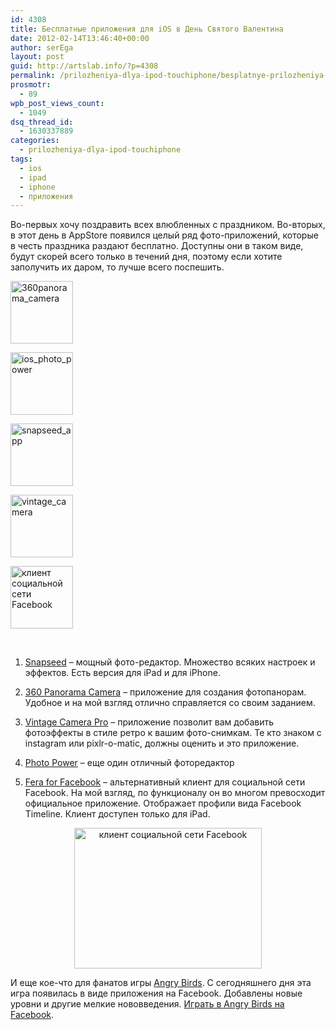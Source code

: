 ```yaml
---
id: 4308
title: Бесплатные приложения для iOS в День Святого Валентина
date: 2012-02-14T13:46:40+00:00
author: serEga
layout: post
guid: http://artslab.info/?p=4308
permalink: /prilozheniya-dlya-ipod-touchiphone/besplatnye-prilozheniya-dlya-ios-v-den-svyatogo-valentina/
prosmotr:
  - 89
wpb_post_views_count:
  - 1049
dsq_thread_id:
  - 1630337889
categories:
  - prilozheniya-dlya-ipod-touchiphone
tags:
  - ios
  - ipad
  - iphone
  - приложения
---
```

Во-первых хочу поздравить всех влюбленных с праздником. Во-вторых, в этот день в AppStore появился целый ряд фото-приложений, которые в честь праздника раздают бесплатно. Доступны они в таком виде, будут скорей всего только в течений дня, поэтому если хотите заполучить их даром, то лучше всего поспешить.

<div id='gallery-7' class='gallery galleryid-4308 gallery-columns-5 gallery-size-thumbnail'>
  <dl class='gallery-item'>
    <dt class='gallery-icon portrait'>
      <a href='http://artslab.info/prilozheniya-dlya-ipod-touchiphone/besplatnye-prilozheniya-dlya-ios-v-den-svyatogo-valentina/attachment/360panorama_camera/'><img width="100" height="100" src="{{site.img_cdn}}/360panorama_camera-100x100.jpg" class="attachment-thumbnail size-thumbnail" alt="360panorama_camera" /></a>
    </dt>
  </dl>

  <dl class='gallery-item'>
    <dt class='gallery-icon portrait'>
      <a href='http://artslab.info/prilozheniya-dlya-ipod-touchiphone/besplatnye-prilozheniya-dlya-ios-v-den-svyatogo-valentina/attachment/ios_photo_power/'><img width="100" height="100" src="{{site.img_cdn}}/ios_photo_power-100x100.jpg" class="attachment-thumbnail size-thumbnail" alt="ios_photo_power" /></a>
    </dt>
  </dl>

  <dl class='gallery-item'>
    <dt class='gallery-icon portrait'>
      <a href='http://artslab.info/prilozheniya-dlya-ipod-touchiphone/besplatnye-prilozheniya-dlya-ios-v-den-svyatogo-valentina/attachment/snapseed_app/'><img width="100" height="100" src="{{site.img_cdn}}/snapseed_app-100x100.jpg" class="attachment-thumbnail size-thumbnail" alt="snapseed_app" /></a>
    </dt>
  </dl>

  <dl class='gallery-item'>
    <dt class='gallery-icon portrait'>
      <a href='http://artslab.info/prilozheniya-dlya-ipod-touchiphone/besplatnye-prilozheniya-dlya-ios-v-den-svyatogo-valentina/attachment/vintage_camera/'><img width="100" height="100" src="{{site.img_cdn}}/vintage_camera-100x100.jpg" class="attachment-thumbnail size-thumbnail" alt="vintage_camera" /></a>
    </dt>
  </dl>

  <dl class='gallery-item'>
    <dt class='gallery-icon landscape'>
      <a href='http://artslab.info/prilozheniya-dlya-ipod-touchiphone/besplatnye-prilozheniya-dlya-ios-v-den-svyatogo-valentina/attachment/fera_for_facebook/'><img width="100" height="100" src="{{site.img_cdn}}/fera_for_facebook-100x100.jpg" class="attachment-thumbnail size-thumbnail" alt="клиент социальной сети Facebook" srcset="{{site.img_cdn}}/fera_for_facebook-100x100.jpg 100w, {{site.img_cdn}}/fera_for_facebook-150x150.jpg 150w" sizes="(max-width: 100px) 100vw, 100px" /></a>
    </dt>
  </dl>

  <br style="clear: both" />
</div>

1. [Snapseed](http://itunes.apple.com/us/app/snapseed/id439438619) &#8211; мощный фото-редактор. Множество всяких настроек и эффектов. Есть версия для iPad и для iPhone.

2. [360 Panorama Camera](http://itunes.apple.com/us/app/360-panorama-camera/id495611109) &#8211; приложение для создания фотопанорам. Удобное и на мой взгляд отлично справляется со своим заданием.

3. [Vintage Camera Pro](http://itunes.apple.com/us/app/vintage-camera-pro/id462409212) &#8211; приложение позволит вам добавить фотоэффекты в стиле ретро к вашим фото-снимкам. Те кто знаком с instagram или pixlr-o-matic, должны оценить и это приложение.

4. [Photo Power](http://itunes.apple.com/us/app/photo-power/id447863734) &#8211; еще один отличный фоторедактор

5. [Fera for Facebook](http://itunes.apple.com/us/app/fera-for-facebook/id445140686?mt=8) &#8211; альтернативный клиент для социальной сети Facebook. На мой взгляд, по функционалу он во многом превосходит официальное приложение. Отображает профили вида Facebook Timeline. Клиент доступен только для iPad.

<center>
  <a href="{{site.img_cdn}}/fera_for_facebook.jpg"><img src="{{site.img_cdn}}/fera_for_facebook-300x225.jpg" alt="клиент социальной сети Facebook" title="fera_for_facebook" width="300" height="225" class="aligncenter size-medium wp-image-4320" srcset="{{site.img_cdn}}/fera_for_facebook-300x225.jpg 300w, {{site.img_cdn}}/fera_for_facebook.jpg 480w" sizes="(max-width: 300px) 100vw, 300px" /></a>
</center>

И еще кое-что для фанатов игры [Angry Birds](http://artslab.info/?s=angry+birds). С сегодняшнего дня эта игра появилась в виде приложения на Facebook. Добавлены новые уровни и другие мелкие нововведения. [Играть в Angry Birds на Facebook](https://apps.facebook.com/178222352279634/).